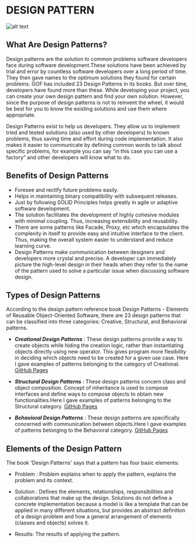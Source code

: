 # DESIGN PATTERN

![alt text](https://miro.medium.com/max/630/0*MJm0gosQpDVaToFB.png)

## What Are Design Patterns?

Design patterns are the solution to common problems software developers face during software development.These solutions have been achieved by trial and error by countless software developers over a long period of time. They then gave names to the optimum solutions they found for certain problems. GOF has included 23 Design Patterns in its books. But over time, developers have found more than these. While developing your project, you can create your own design pattern and find your own solution. However, since the purpose of design patterns is not to reinvent the wheel, it would be best for you to know the existing solutions and use them where appropriate.

Design Patterns exist to help us developers. They allow us to implement tried and tested solutions (also used by other developers) to known problems, thus saving time and effort during code implementation. It also makes it easier to communicate by defining common words to talk about specific problems, for example you can say “in this case you can use a factory” and other developers will know what to do.

## Benefits of Design Patterns

- Foresee and rectify future problems easily.
- Helps in maintaining binary compatibility with subsequent releases.
- Just by following SOLID Principles helps greatly in agile or adaptive software development.
- The solution facilitates the development of highly cohesive modules with minimal coupling. Thus, increasing extensibility and reusability.
- There are some patterns like Facade, Proxy, etc which encapsulates the complexity in itself to provide easy and intuitive interface to the client. Thus, making the overall system easier to understand and reduce learning curve.
- Design Patterns make communication between designers and developers more crystal and precise. A developer can immediately picture the high-level design in their heads when they refer to the name of the pattern used to solve a particular issue when discussing software design.

## Types of Design Patterns

According to the design pattern reference book Design Patterns - Elements of Reusable Object-Oriented Software, there are 23 design patterns that can be classified into three categories: Creative, Structural, and Behavioral patterns.
 
- ***Creational Design Patterns*** : These design patterns provide a way to create objects while hiding the creation logic, rather than instantiating objects directly using new operator. This gives program more flexibility in deciding which objects need to be created for a given use case. Here I gave examples of patterns belonging to the category of Creational. [GitHub Pages](https://github.com/oguzhanKomcu/Design_Patterns/tree/master/Creational_Patterns)

- ***Structural Design Patterns*** : These design patterns concern class and object composition. Concept of inheritance is used to compose interfaces and define ways to compose objects to obtain new functionalities.Here I gave examples of patterns belonging to the Structural category. [GitHub Pages](https://github.com/oguzhanKomcu/Design_Patterns/tree/master/Structural_Patterns)
 
- ***Behavioral Design Patterns*** : These design patterns are specifically concerned with communication between objects.Here I gave examples of patterns belonging to the Behavioral category. [GitHub Pages](https://github.com/oguzhanKomcu/Design_Patterns/tree/master/Behavioral_Patterns)


## Elements of the Design Pattern

The book 'Design Patterns' says that a pattern has four basic elements: 

- Problem : Problem explains when to apply the pattern, explains the problem and its context.

- Solution : Defines the elements, relationships, responsibilities and collaborations that make up the design. Solutions do not define a concrete implementation because a model is like a template that can be applied in many different situations, but provides an abstract definition of a design problem and how a general arrangement of elements (classes and objects) solves it.
- Results: The results of applying the pattern.

